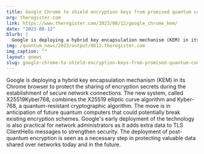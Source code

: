 ```yaml
---
title: Google Chrome to shield encryption keys from promised quantum computers
org: theregister.com
link: https://www.theregister.com/2023/08/12/google_chrome_kem/
date: "2023-08-12"
blurb: |
  Google is deploying a hybrid key encapsulation mechanism (KEM) in its Chrome browser to protect the sharing of encryption secrets during the establishment of secure network connections. The new system, called X25519Kyber768, combines the X25519 elliptic curve algorithm and Kyber-768, a quantum-resistant cryptographic algorithm. The move is in anticipation of future quantum computers that could potentially break existing encryption schemes. Google's early deployment of the technology is also practical for network administrators as it adds extra data to TLS ClientHello messages to strengthen security. The deployment of post-quantum encryption is seen as a necessary step in protecting valuable data shared over networks today and in the future.
img: /quantum_news/2023/output/0812.theregister.com
img_caption: ""
layout: qnews
slug: google-chrome-to-shield-encryption-keys-from-promised-quantum-computers
---
```


Google is deploying a hybrid key encapsulation mechanism (KEM) in its Chrome browser to protect the sharing of encryption secrets during the establishment of secure network connections. The new system, called X25519Kyber768, combines the X25519 elliptic curve algorithm and Kyber-768, a quantum-resistant cryptographic algorithm. The move is in anticipation of future quantum computers that could potentially break existing encryption schemes. Google's early deployment of the technology is also practical for network administrators as it adds extra data to TLS ClientHello messages to strengthen security. The deployment of post-quantum encryption is seen as a necessary step in protecting valuable data shared over networks today and in the future.
